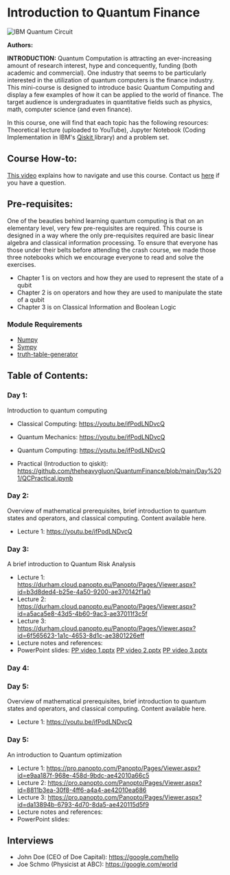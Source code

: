 # Introduction to Quantum Finance
![IBM Quantum Circuit](https://www.extremetech.com/wp-content/uploads/2019/01/IBM-Quantum-banner-size-640x353.jpg) 

**Authors:**

**INTRODUCTION:**
Quantum Computation is attracting an ever-increasing amount of research interest, hype and concequently, funding (both academic and commercial). One industry that seems to be particularly interested in the utilization of quantum computers is the finance industry. This mini-course is designed to introduce basic Quantum Computing and display a few examples of how it can be applied to the world of finance. The target audience is undergraduates in quantitative fields such as physics, math, computer science (and even finance).

In this course, one will find that each topic has the following resources: Theoretical lecture (uploaded to YouTube), Jupyter Notebook (Coding Implementation in IBM's <a href=https://qiskit.org>Qiskit </a> library) and a problem set.

## Course How-to:

<a href="https://google.com"> This video</a> explains how to navigate and use this course. Contact us <a href="https://email.com">here</a> if you have a question.


## Pre-requisites:

One of the beauties behind learning quantum computing is that on an elementary level, very few pre-requisites are required. This course is designed in a way where the only pre-requisites required are basic linear algebra and classical information processing. To ensure that everyone has those under their belts before attending the crash course, we made those three notebooks which we encourage everyone to read and solve the exercises.

 - Chapter 1 is on vectors and how they are used to represent the state of a qubit
 - Chapter 2 is on operators and how they are used to manipulate the state of a qubit
 - Chapter 3 is on Classical Information and Boolean Logic


 ### Module Requirements
 
 - [Numpy](https://numpy.org)
 - [Sympy](https://www.sympy.org/en/index.html)
 - [truth-table-generator](https://pypi.org/project/truth-table-generator/)

 ## Table of Contents:

### Day 1: 
Introduction to quantum computing

 - Classical Computing: https://youtu.be/ifPodLNDvcQ
 - Quantum Mechanics: https://youtu.be/ifPodLNDvcQ
 - Quantum Computing: https://youtu.be/ifPodLNDvcQ

 - Practical (Introduction to qiskit): https://github.com/theheavygluon/QuantumFinance/blob/main/Day%201/QCPractical.ipynb

### Day 2: 
Overview of mathematical prerequisites, brief introduction to quantum states and operators, and classical computing. Content available here.

 - Lecture 1: https://youtu.be/ifPodLNDvcQ

### Day 3: 
A brief introduction to Quantum Risk Analysis

 - Lecture 1: https://durham.cloud.panopto.eu/Panopto/Pages/Viewer.aspx?id=b3d8ded4-b25e-4a50-9200-ae370142f1a0
 - Lecture 2: https://durham.cloud.panopto.eu/Panopto/Pages/Viewer.aspx?id=a5aca5e8-43d5-4b60-9ac3-ae37011f3c5f
 - Lecture 3: https://durham.cloud.panopto.eu/Panopto/Pages/Viewer.aspx?id=6f565623-1a1c-4653-8d1c-ae3801226eff
 - Lecture notes and references:
 - PowerPoint slides: [PP video 1.pptx](https://github.com/theheavygluon/QuantumFinance/files/8110686/PP.video.1.pptx)
                      [PP video 2.pptx](https://github.com/theheavygluon/QuantumFinance/files/8110651/PP.video.2.pptx)
                      [PP video 3.pptx](https://github.com/theheavygluon/QuantumFinance/files/8110603/PP.video.3.pptx)




### Day 4: 

 

### Day 5: 
Overview of mathematical prerequisites, brief introduction to quantum states and operators, and classical computing. Content available here.

 - Lecture 1: https://youtu.be/ifPodLNDvcQ


### Day 5: 
An introduction to Quantum optimization

 - Lecture 1: https://pro.panopto.com/Panopto/Pages/Viewer.aspx?id=e9aa187f-968e-458d-9bdc-ae42010a66c5
 - Lecture 2: https://pro.panopto.com/Panopto/Pages/Viewer.aspx?id=8811b3ea-30f8-4ff6-a4a4-ae42010ea686
 - Lecture 3: https://pro.panopto.com/Panopto/Pages/Viewer.aspx?id=da13894b-6793-4d70-8da5-ae420115d5f9
 - Lecture notes and references:
 - PowerPoint slides: 


## Interviews

 - John Doe (CEO of Doe Capital): https://google.com/hello
 - Joe Schmo (Physicist at ABC): https://google.com/world
 



